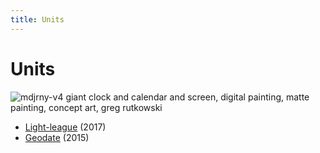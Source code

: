 ```yaml
---
title: Units
---
```


# Units

![mdjrny-v4 giant clock and calendar and screen, digital painting, matte painting, concept art, greg rutkowski](units.png)

- [Light-league](https://ll.vinc.cc) (2017)
- [Geodate](/units/geodate) (2015)
